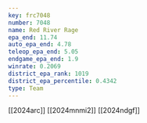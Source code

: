 ```yaml
---
key: frc7048
number: 7048
name: Red River Rage
epa_end: 11.74
auto_epa_end: 4.78
teleop_epa_end: 5.05
endgame_epa_end: 1.9
winrate: 0.2069
district_epa_rank: 1019
district_epa_percentile: 0.4342
type: Team
---
```

[[2024arc]]
[[2024mnmi2]]
[[2024ndgf]]
